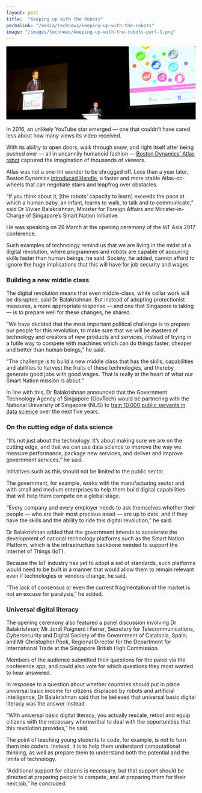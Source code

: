 ```yaml
---
layout: post
title:  "Keeping up with the Robots"
permalink: "/media/technews/keeping-up-with-the-robots"
image: "/images/technews/keeping-up-with-the-robots-part-1.png"
---
```


![keeping up with the robots](/images/technews/keeping-up-with-the-robots-part-1.png)

In 2016, an unlikely YouTube star emerged — one that couldn’t have cared less about how many views its video received.

With its ability to open doors, walk through snow, and right itself after being pushed over — all in uncannily humanoid fashion — [Boston Dynamics’ Atlas robot](https://www.youtube.com/watch?v=rVlhMGQgDkY) captured the imagination of thousands of viewers.

Atlas was not a one-hit wonder to be shrugged off. Less than a year later, Boston Dynamics [introduced Handle](https://spectrum.ieee.org/automaton/robotics/humanoids/boston-dynamics-handle-robot), a faster and more stable Atlas-on-wheels that can negotiate stairs and leapfrog over obstacles.

“If you think about it, [the robots’ capacity to learn] exceeds the pace at which a human baby, an infant, learns to walk, to talk and to communicate,” said Dr Vivian Balakrishnan, Minister for Foreign Affairs and Minister-in-Charge of Singapore’s Smart Nation initiative.

He was speaking on 29 March at the opening ceremony of the IoT Asia 2017 conference.

Such examples of technology remind us that we are living in the midst of a digital revolution, where programmes and robots are capable of acquiring skills faster than human beings, he said. Society, he added, cannot afford to ignore the huge implications that this will have for job security and wages

### **Building a new middle class**

The digital revolution means that even middle-class, white collar work will be disrupted, said Dr Balakrishnan. But instead of adopting protectionist measures, a more appropriate response — and one that Singapore is taking — is to prepare well for these changes, he shared.

“We have decided that the most important political challenge is to prepare our people for this revolution, to make sure that we will be masters of technology and creators of new products and services, instead of trying in a futile way to compete with machines which can do things faster, cheaper and better than human beings,” he said.

“The challenge is to build a new middle class that has the skills, capabilities and abilities to harvest the fruits of these technologies, and thereby generate good jobs with good wages. That is really at the heart of what our Smart Nation mission is about.”

In line with this, Dr Balakrishnan announced that the Government Technology Agency of Singapore (GovTech) would be partnering with the National University of Singapore (NUS) to [train 10,000 public servants in data science](https://www.tech.gov.sg/media-room/media-releases/2017/03/govtech-and-nus-team-up-to-boost-skills-and-innovation-in-public-sector) over the next five years.

### **On the cutting edge of data science**
“It’s not just about the technology. It’s about making sure we are on the cutting edge, and that we can use data science to improve the way we measure performance, package new services, and deliver and improve government services,” he said.

Initiatives such as this should not be limited to the public sector.

The government, for example, works with the manufacturing sector and with small and medium enterprises to help them build digital capabilities that will help them compete on a global stage.

“Every company and every employer needs to ask themselves whether their people — who are their most precious asset — are up to date, and if they have the skills and the ability to ride this digital revolution,” he said.

Dr Balakrishnan added that the government intends to accelerate the development of national technology platforms such as the Smart Nation Platform, which is the infrastructure backbone needed to support the Internet of Things (IoT).

Because the IoT industry has yet to adopt a set of standards, such platforms would need to be built in a manner that would allow them to remain relevant even if technologies or vendors change, he said.

“The lack of consensus or even the current fragmentation of the market is not an excuse for paralysis,” he added.

### **Universal digital literacy**
The opening ceremony also featured a panel discussion involving Dr Balakrishnan; Mr Jordi Puigneró i Ferrer, Secretary for Telecommunications, Cybersecurity and Digital Society of the Government of Catalonia, Spain; and Mr Christopher Pook, Regional Director for the Department for International Trade at the Singapore British High Commission.

Members of the audience submitted their questions for the panel via the conference app, and could also vote for which questions they most wanted to hear answered.

In response to a question about whether countries should put in place universal basic income for citizens displaced by robots and artificial intelligence, Dr Balakrishnan said that he believed that universal basic digital literacy was the answer instead.

“With universal basic digital literacy, you actually rescale, retool and equip citizens with the necessary wherewithal to deal with the opportunities that this revolution provides,” he said.

The point of teaching young students to code, for example, is not to turn them into coders. Instead, it is to help them understand computational thinking, as well as prepare them to understand both the potential and the limits of technology.

“Additional support for citizens is necessary, but that support should be directed at preparing people to compete, and at preparing them for their next job,” he concluded.
